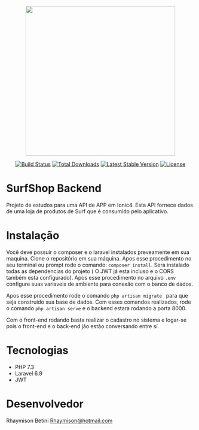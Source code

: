<p align="center"><img src="https://res.cloudinary.com/dtfbvvkyp/image/upload/v1566331377/laravel-logolockup-cmyk-red.svg" width="400"></p>

<p align="center">
<a href="https://travis-ci.org/laravel/framework"><img src="https://travis-ci.org/laravel/framework.svg" alt="Build Status"></a>
<a href="https://packagist.org/packages/laravel/framework"><img src="https://poser.pugx.org/laravel/framework/d/total.svg" alt="Total Downloads"></a>
<a href="https://packagist.org/packages/laravel/framework"><img src="https://poser.pugx.org/laravel/framework/v/stable.svg" alt="Latest Stable Version"></a>
<a href="https://packagist.org/packages/laravel/framework"><img src="https://poser.pugx.org/laravel/framework/license.svg" alt="License"></a>
</p>

# SurfShop Backend
Projeto de estudos para uma API de APP em Ionic4. Esta API fornece dados de uma loja de produtos de Surf que é consumido pelo aplicativo.

# Instalação

Você deve possuir o composer e o laravel instalados preveamente em sua maquina.
Clone o repositório em sua máquina. Apos esse procedimento no seu terminal ou prompt rode o comando:
`composer install`. Sera instalado todas as dependencias do projeto ( O JWT já esta incluso e o CORS também esta configurado).
Apos esse procedimento no arquivo `.env` configure suas variaveis de ambiente para conexão com o banco de dados. 

Apos esse procedimento rode o comando `php artisan migrate ` para que seja construido sua base de dados. 
Com esses comandos realizados, rode o comando `php artisan serve` e o backend estara rodando a porta 8000.

Com o front-end rodando basta realizar o cadastro no sistema e logar-se pois o front-end e o back-end jão estão conversando entre sí.

# Tecnologias 
- PHP 7.3
- Laravel 6.9
- JWT

# Desenvolvedor

Rhaymison Betini
Rhaymison@hotmail.com
